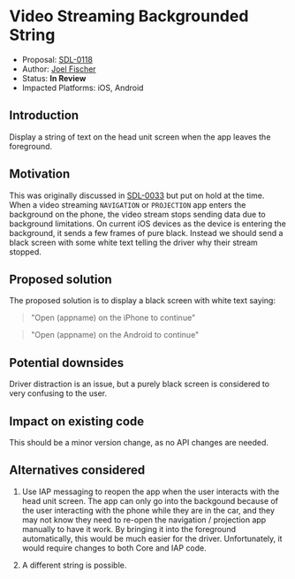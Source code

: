 # Video Streaming Backgrounded String

* Proposal: [SDL-0118](0118-video-background-string.md)
* Author: [Joel Fischer](https://github.com/joeljfischer)
* Status: **In Review**
* Impacted Platforms: iOS, Android

## Introduction

Display a string of text on the head unit screen when the app leaves the foreground.

## Motivation

This was originally discussed in [SDL-0033](https://github.com/smartdevicelink/sdl_evolution/issues/103) but put on hold at the time. When a video streaming `NAVIGATION` or `PROJECTION` app enters the background on the phone, the video stream stops sending data due to background limitations. On current iOS devices as the device is entering the background, it sends a few frames of pure black. Instead we should send a black screen with some white text telling the driver why their stream stopped.

## Proposed solution

The proposed solution is to display a black screen with white text saying:

> "Open \(appname) on the iPhone to continue"

> "Open \(appname) on the Android to continue"

## Potential downsides

Driver distraction is an issue, but a purely black screen is considered to very confusing to the user.

## Impact on existing code

This should be a minor version change, as no API changes are needed.

## Alternatives considered

1. Use IAP messaging to reopen the app when the user interacts with the head unit screen. The app can only go into the backgound because of the user interacting with the phone while they are in the car, and they may not know they need to re-open the navigation / projection app manually to have it work. By bringing it into the foreground automatically, this would be much easier for the driver. Unfortunately, it would require changes to both Core and IAP code.

2. A different string is possible.
